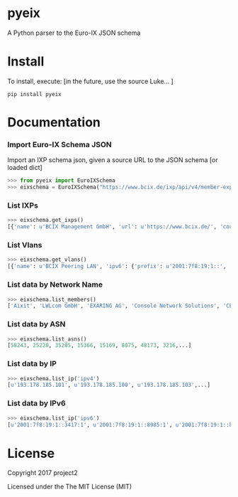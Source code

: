 # pyeix
A Python parser to the Euro-IX JSON schema

Install
=======

To install, execute: [in the future, use the source Luke... ]

```
pip install pyeix
```

Documentation
=============

### Import Euro-IX Schema JSON
Import an IXP schema json, given a source URL to the JSON schema [or loaded dict]
```python
>>> from pyeix import EuroIXSchema
>>> eixschema = EuroIXSchema("https://www.bcix.de/ixp/api/v4/member-export/ixf/0.6")
```

### List IXPs
```python
>>> eixschema.get_ixps()
[{'name': u'BCIX Management GmbH', 'url': u'https://www.bcix.de/', 'country': u'DE', 'shortname': u'BCIX', 'ixf_id': 21, 'stats_api': None, 'ixp_id': 1}]
```

### List Vlans 
```python
>>> eixschema.get_vlans()
[{'name': u'BCIX Peering LAN', 'ipv6': {'prefix': u'2001:7f8:19:1::', 'mask_length': 64}, 'ixp_id': 1, 'vlan_id': 1, 'ipv4': {'prefix': u'193.178.185.0', 'mask_length': 25}}]
```

### List data by Network Name
```python
>>> eixschema.list_members()
['Aixit', 'LWLcom GmbH', 'EXARING AG', 'Console Network Solutions', 'CBXNET',...]
```

### List data by ASN 
```python
>>> eixschema.list_asns()
[58243, 25220, 35205, 15366, 15169, 8075, 48173, 3216,...]
```

### List data by IP
```python
>>> eixschema.list_ip('ipv4')
[u'193.178.185.101', u'193.178.185.100', u'193.178.185.103',...]
```

### List data by IPv6
```python
>>> eixschema.list_ip('ipv6')
[u'2001:7f8:19:1::3417:1', u'2001:7f8:19:1::8985:1', u'2001:7f8:19:1::b599:1',...]
```

License
======

Copyright 2017 project2

Licensed under the The MIT License (MIT)